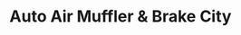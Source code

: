 ---
title: "Auto Air Muffler & Brake City"
url: /tampa/auto-air-muffler-and-brake-city/
shop: car repair
---